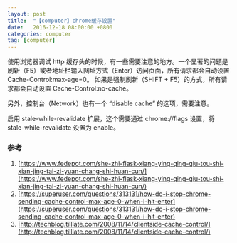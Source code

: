 ```yaml
---
layout: post
title:  "【computer】chrome缓存设置"
date:   2016-12-18 08:00:00 +0800
categories: computer
tag: [computer]
---
```


使用浏览器调试 http 缓存头的时候，有一些需要注意的地方。一个显著的问题是刷新（F5）或者地址栏输入网址方式（Enter）访问页面，所有请求都会自动设置 Cache-Control:max-age=0。
如果是强制刷新（SHIFT + F5）的方式，所有请求都会自动设置 Cache-Control:no-cache。

另外，控制台（Network）也有一个 “disable cache” 的选项，需要注意。 

启用 stale-while-revalidate 扩展，这个需要通过 chrome://flags 设置，将 stale-while-revalidate 设置为 enable。

### 参考

1. [https://www.fedepot.com/she-zhi-flask-xiang-ying-qing-qiu-tou-shi-xian-jing-tai-zi-yuan-chang-shi-huan-cun/](https://www.fedepot.com/she-zhi-flask-xiang-ying-qing-qiu-tou-shi-xian-jing-tai-zi-yuan-chang-shi-huan-cun/)
2. [https://superuser.com/questions/313131/how-do-i-stop-chrome-sending-cache-control-max-age-0-when-i-hit-enter](https://superuser.com/questions/313131/how-do-i-stop-chrome-sending-cache-control-max-age-0-when-i-hit-enter)
3. [http://techblog.tilllate.com/2008/11/14/clientside-cache-control/](http://techblog.tilllate.com/2008/11/14/clientside-cache-control/)